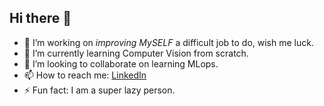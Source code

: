 ## Hi there 👋

- 🔭 I’m working on _improving MySELF_ a difficult job to do, wish me luck.
- 🌱 I’m currently learning Computer Vision from scratch.
- 👯 I’m looking to collaborate on learning MLops.
- 📫 How to reach me: [LinkedIn](https://www.linkedin.com/in/usmanasimsaikhu)
- ⚡ Fun fact: I am a super lazy person.
